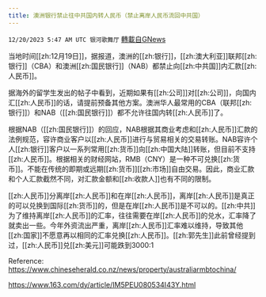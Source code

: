 ```yaml
---
title: 澳洲银行禁止往中共国内转人民币（禁止离岸人民币流回中共国）
---
```

`12/20/2023 5:47 AM UTC 银河歌舞厅` [轉載自GNews](https://gnews.org/articles/2131176)

当地时间[[zh:12月19日]]，据报道，澳洲的[[zh:银行]]，[[zh:澳大利亚]]联邦[[zh:银行]]（CBA）和澳洲[[zh:国民银行]]（NAB）都禁止向[[zh:中共国]]内汇款[[zh:人民币]]。

据海外的留学生发出的帖子中看到，近期如果有[[zh:公司]]对[[zh:公司]]，向国内汇[[zh:人民币]]的话，请提前预备其他方案。澳洲华人最常用的CBA（联邦[[zh:银行]]）和NAB（[[zh:国民银行]]）都不允许往国内转[[zh:人民币]]了。

根据NAB（[[zh:国民银行]]）的回应，NAB根据其商业考虑和[[zh:人民币]]汇款的法例规范，容许商业客户以[[zh:人民币]]进行与贸易相关的交易转账。NAB容许个人[[zh:银行]]客户以一系列常用[[zh:货币]]向[[zh:中国大陆]]转账，但目前不支持[[zh:人民币]]。根据相关的财经网站，RMB（CNY）是一种不可兑换[[zh:货币]]。不能在传统的即期或远期[[zh:货币]][[zh:市场]]自由交易。因此，商业汇款和个人汇款截然不同，对汇款金额和[[zh:收款人]]也有不同的限制。

[[zh:人民币]]分离岸[[zh:人民币]]和在岸[[zh:人民币]]，离岸[[zh:人民币]]是真正的可以兑换到国际[[zh:货币]]的，但是在岸[[zh:人民币]]是不可以的。[[zh:中共]]为了维持离岸[[zh:人民币]]的汇率，往往需要在岸[[zh:人民币]]的兑水，汇率降了就卖出一些。今年外资流出严重，离岸[[zh:人民币]]汇率难以维持，导致其他[[zh:国家]]不愿意再以相同的汇率兑换[[zh:人民币]]。[[zh:郭先生]]此前曾经提到过，[[zh:人民币]]兑[[zh:美元]]可能跌到3000:1

Reference:
<https://www.chineseherald.co.nz/news/property/australiarmbtochina/>

<https://www.163.com/dy/article/IM5PEU080534I43Y.html>
